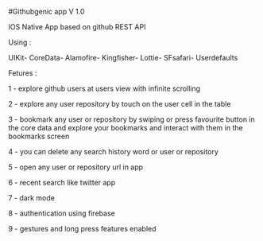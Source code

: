 #Githubgenic app V 1.0

IOS Native App based on github REST API 

Using :

UIKit-
CoreData-
Alamofire-
Kingfisher-
Lottie-
SFsafari-
Userdefaults


Fetures : 

1 - explore github users at users view with infinite scrolling 

2 - explore any user repository by touch on the user cell in the table

3 - bookmark any user or repository by swiping or press favourite button in the core data and explore your bookmarks and interact with them in the bookmarks screen

4 - you can delete any search history word or user or repository 

5 - open any user or repository url in app

6 - recent search like twitter app

7 - dark mode

8 - authentication using firebase

9 - gestures and long press features enabled
